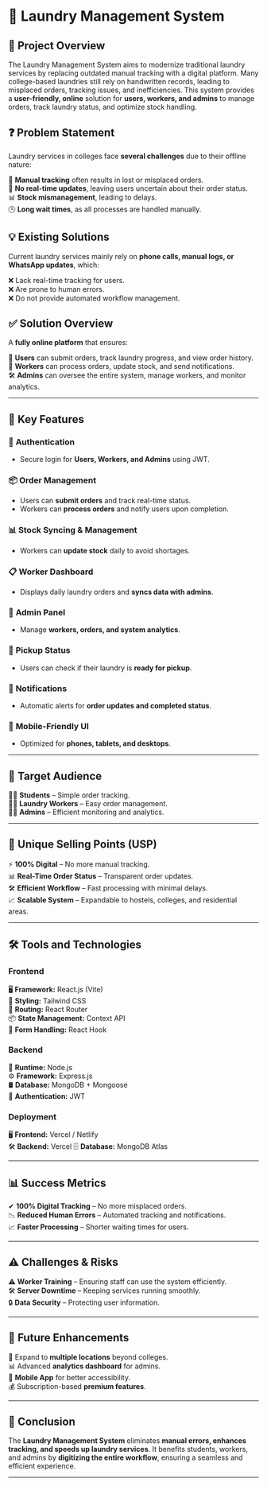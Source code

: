 # 🧺 Laundry Management System

## 📌 Project Overview  
The Laundry Management System aims to modernize traditional laundry services by replacing outdated manual tracking with a digital platform. Many college-based laundries still rely on handwritten records, leading to misplaced orders, tracking issues, and inefficiencies. This system provides a **user-friendly, online** solution for **users, workers, and admins** to manage orders, track laundry status, and optimize stock handling.

## ❓ Problem Statement  
Laundry services in colleges face **several challenges** due to their offline nature:  

📄 **Manual tracking** often results in lost or misplaced orders.  
🚫 **No real-time updates**, leaving users uncertain about their order status.  
📊 **Stock mismanagement**, leading to delays.  
🕒 **Long wait times**, as all processes are handled manually.  

## 💡 Existing Solutions  
Current laundry services mainly rely on **phone calls, manual logs, or WhatsApp updates**, which:  

❌ Lack real-time tracking for users.  
❌ Are prone to human errors.  
❌ Do not provide automated workflow management.  

## ✅ Solution Overview  
A **fully online platform** that ensures:  

🛒 **Users** can submit orders, track laundry progress, and view order history.  
👕 **Workers** can process orders, update stock, and send notifications.  
🛠️ **Admins** can oversee the entire system, manage workers, and monitor analytics.  

---

## 🌟 Key Features  

### 🔐 **Authentication**  
- Secure login for **Users, Workers, and Admins** using JWT.  

### 📦 **Order Management**  
- Users can **submit orders** and track real-time status.  
- Workers can **process orders** and notify users upon completion.  

### 📊 **Stock Syncing & Management**  
- Workers can **update stock** daily to avoid shortages.  

### 📋 **Worker Dashboard**  
- Displays daily laundry orders and **syncs data with admins**.  

### 🏢 **Admin Panel**  
- Manage **workers, orders, and system analytics**.  

### 📌 **Pickup Status**  
- Users can check if their laundry is **ready for pickup**.  

### 🔔 **Notifications**  
- Automatic alerts for **order updates and completed status**.  

### 📱 **Mobile-Friendly UI**  
- Optimized for **phones, tablets, and desktops**.  

---

## 👥 Target Audience  
👨‍🎓 **Students** – Simple order tracking.  
🧑‍💼 **Laundry Workers** – Easy order management.  
👨‍💼 **Admins** – Efficient monitoring and analytics.  

---

## 🔑 Unique Selling Points (USP)  
⚡ **100% Digital** – No more manual tracking.  
📊 **Real-Time Order Status** – Transparent order updates.  
🛠 **Efficient Workflow** – Fast processing with minimal delays.  
📈 **Scalable System** – Expandable to hostels, colleges, and residential areas.  

---

## 🛠️ Tools and Technologies  

### **Frontend**  
🖥 **Framework:** React.js (Vite)  
🎨 **Styling:** Tailwind CSS  
🔀 **Routing:** React Router  
📦 **State Management:** Context API  
📝 **Form Handling:** React Hook   

### **Backend**  
🚀 **Runtime:** Node.js  
⚙ **Framework:** Express.js  
🛢 **Database:** MongoDB + Mongoose  
🔐 **Authentication:** JWT  

### **Deployment**  
🖥 **Frontend:** Vercel / Netlify  
🛠 **Backend:**  Vercel
🗄 **Database:** MongoDB Atlas  

---

## 📊 Success Metrics  
✔ **100% Digital Tracking** – No more misplaced orders.  
📉 **Reduced Human Errors** – Automated tracking and notifications.  
📈 **Faster Processing** – Shorter waiting times for users.  

---

## ⚠️ Challenges & Risks  
⚠ **Worker Training** – Ensuring staff can use the system efficiently.  
🛠 **Server Downtime** – Keeping services running smoothly.  
🔒 **Data Security** – Protecting user information.  

---

## 🚀 Future Enhancements  
📍 Expand to **multiple locations** beyond colleges.  
📊 Advanced **analytics dashboard** for admins.  
📱 **Mobile App** for better accessibility.  
💰 Subscription-based **premium features**.  

---

## 🎯 Conclusion  
The **Laundry Management System** eliminates **manual errors, enhances tracking, and speeds up laundry services**. It benefits students, workers, and admins by **digitizing the entire workflow**, ensuring a seamless and efficient experience.  

---

<!-- ## 🔗 Project Links  
📌 **Figma Design:** [Your Figma Link]  
📌 **Deployed Server:** [Your Backend Link]  
📌 **Postman API Docs:** [Your API Docs]  
📌 **GitHub Repo:** [Your GitHub Link]   -->

